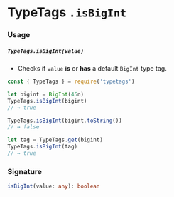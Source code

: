 # TypeTags `.isBigInt`

### Usage

##### `TypeTags.isBigInt(value)`

- Checks if `value` **is** or **has** a default `BigInt` type tag.

```js
const { TypeTags } = require('typetags')

let bigint = BigInt(45n)
TypeTags.isBigInt(bigint)
// → true

TypeTags.isBigInt(bigint.toString())
// → false

let tag = TypeTags.get(bigint)
TypeTags.isBigInt(tag)
// → true
```

### Signature

```ts
isBigInt(value: any): boolean
```

